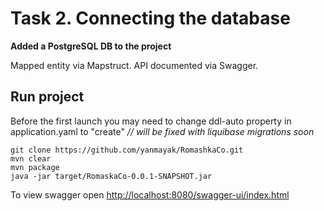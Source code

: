 # Task 2. Connecting the database

**Added a PostgreSQL DB to the project**

Mapped entity via Mapstruct.
API documented via Swagger.

## Run project
Before the first launch you may need to change ddl-auto property in application.yaml to "create" _// will be fixed with liquibase migrations soon_
```
git clone https://github.com/yanmayak/RomashkaCo.git
mvn clear
mvn package
java -jar target/RomaskaCo-0.0.1-SNAPSHOT.jar
```
To view swagger open [http://localhost:8080/swagger-ui/index.html](http://localhost:8080/swagger-ui/index.html#/)
